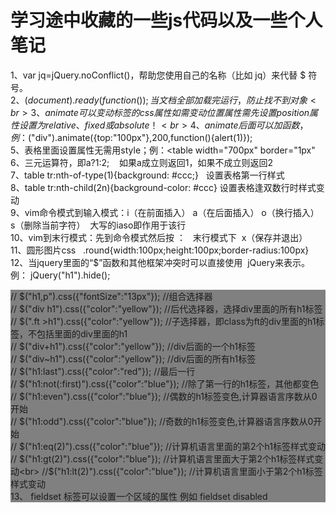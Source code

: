 学习途中收藏的一些js代码以及一些个人笔记<br> 
===
1、var jq=jQuery.noConflict()，帮助您使用自己的名称（比如 jq）来代替 $ 符号。<br>
2、$(document).ready(function(){  });     当文档全部加载完运行，防止找不到对象<br>
3、animate可以变动标签的css属性   如需变动位置属性需先设置 position 属性设置为 relative、fixed 或 absolute！<br>
4、animate后面可以加函数，例：$("div").animate({top:"100px"},200,function(){alert(1)});   <br>
5、表格里面设置属性无需用style；例：<table width="700px" border="1px" <br>
6、三元运算符，即a?1:2;    如果a成立则返回1，如果不成立则返回2 <br>
7、table tr:nth-of-type(1){background: #ccc;}   设置表格第一行样式<br>
8、table tr:nth-child(2n){background-color: #ccc} 设置表格逢双数行时样式变动 <br>
9、vim命令模式到输入模式：i（在前面插入） a（在后面插入） o（换行插入） s（删除当前字符）  大写的iaso即作用于该行<br>
10、vim到末行模式：先到命令模式然后按 ：   末行模式下  x（保存并退出）<br>
11、圆形图片css    .round{width:100px;height:100px;border-radius:100px} <br>
12、当jquery里面的“$”函数和其他框架冲突时可以直接使用  jQuery来表示。例：	jQuery("h1").hide();  <br>
            <div style="background:gray"> 
            // $("h1,p").css({"fontSize":"13px"});    //组合选择器<br>
            // $("div h1").css({"color":"yellow"});        //后代选择器，选择div里面的所有h1标签<br>
            // $(".ft >h1").css({"color":"yellow"});    //子选择器，即class为ft的div里面的h1标签，不包括里面的div里面的h1<br>
            // $("div+h1").css({"color":"yellow"});   //div后面的一个h1标签<br>
            // $("div~h1").css({"color":"yellow"});       //div后面的所有h1标签<br>
            // $("h1:last").css({"color":"red"});        //最后一行<br>
            // $("h1:not(:first)").css({"color":"blue"});         //除了第一行的h1标签，其他都变色<br>
            // $("h1:even").css({"color":"blue"});         //偶数的h1标签变色,计算器语言序数从0开始<br>
            // $("h1:odd").css({"color":"blue"});      //奇数的h1标签变色,计算器语言序数从0开始<br>
            // $("h1:eq(2)").css({"color":"blue"});  //计算机语言里面的第2个h1标签样式变动<br>
            // $("h1:gt(2)").css({"color":"blue"});  //计算机语言里面大于第2个h1标签样式变动<br>
            //$("h1:lt(2)").css({"color":"blue"});  //计算机语言里面小于第2个h1标签样式变动<br>
13、 fieldset   标签可以设置一个区域的属性 例如  fieldset  disabled   <br>



